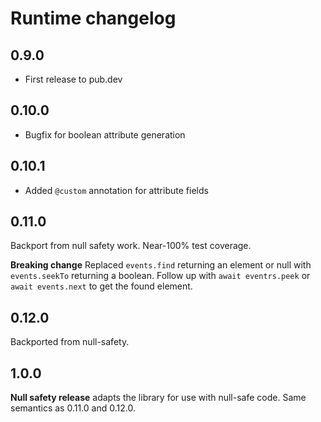 # Runtime changelog

## 0.9.0

- First release to pub.dev

## 0.10.0

- Bugfix for boolean attribute generation

## 0.10.1

- Added ```@custom``` annotation for attribute fields

## 0.11.0

Backport from null safety work. Near-100% test coverage.

**Breaking change** Replaced `events.find` returning an element or null with `events.seekTo` returning a boolean.
Follow up with `await eventrs.peek` or `await events.next` to get the found element.

## 0.12.0

Backported from null-safety.
## 1.0.0

**Null safety release** adapts the library for use with null-safe code. Same semantics as 0.11.0 and 0.12.0.
